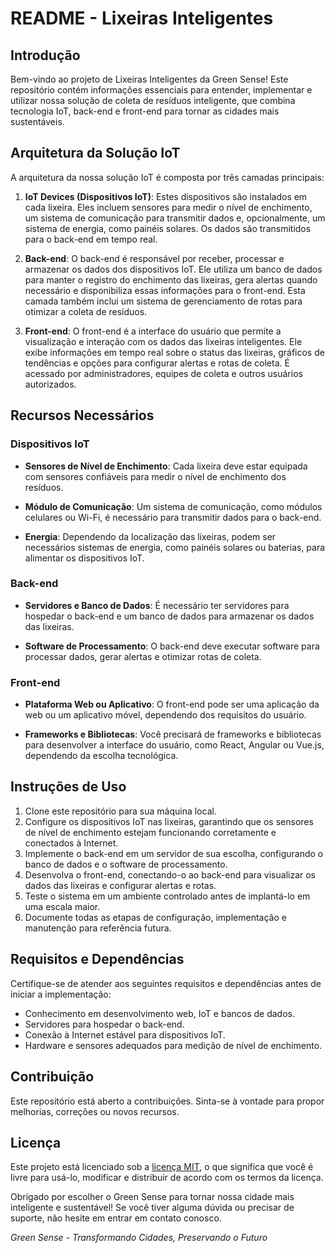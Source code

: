 # README - Lixeiras Inteligentes

## Introdução

Bem-vindo ao projeto de Lixeiras Inteligentes da Green Sense! Este repositório contém informações essenciais para entender, implementar e utilizar nossa solução de coleta de resíduos inteligente, que combina tecnologia IoT, back-end e front-end para tornar as cidades mais sustentáveis.

## Arquitetura da Solução IoT

A arquitetura da nossa solução IoT é composta por três camadas principais:

1. **IoT Devices (Dispositivos IoT)**: Estes dispositivos são instalados em cada lixeira. Eles incluem sensores para medir o nível de enchimento, um sistema de comunicação para transmitir dados e, opcionalmente, um sistema de energia, como painéis solares. Os dados são transmitidos para o back-end em tempo real.

2. **Back-end**: O back-end é responsável por receber, processar e armazenar os dados dos dispositivos IoT. Ele utiliza um banco de dados para manter o registro do enchimento das lixeiras, gera alertas quando necessário e disponibiliza essas informações para o front-end. Esta camada também inclui um sistema de gerenciamento de rotas para otimizar a coleta de resíduos.

3. **Front-end**: O front-end é a interface do usuário que permite a visualização e interação com os dados das lixeiras inteligentes. Ele exibe informações em tempo real sobre o status das lixeiras, gráficos de tendências e opções para configurar alertas e rotas de coleta. É acessado por administradores, equipes de coleta e outros usuários autorizados.

## Recursos Necessários

### Dispositivos IoT

- **Sensores de Nível de Enchimento**: Cada lixeira deve estar equipada com sensores confiáveis para medir o nível de enchimento dos resíduos.

- **Módulo de Comunicação**: Um sistema de comunicação, como módulos celulares ou Wi-Fi, é necessário para transmitir dados para o back-end.

- **Energia**: Dependendo da localização das lixeiras, podem ser necessários sistemas de energia, como painéis solares ou baterias, para alimentar os dispositivos IoT.

### Back-end

- **Servidores e Banco de Dados**: É necessário ter servidores para hospedar o back-end e um banco de dados para armazenar os dados das lixeiras.

- **Software de Processamento**: O back-end deve executar software para processar dados, gerar alertas e otimizar rotas de coleta.

### Front-end

- **Plataforma Web ou Aplicativo**: O front-end pode ser uma aplicação da web ou um aplicativo móvel, dependendo dos requisitos do usuário.

- **Frameworks e Bibliotecas**: Você precisará de frameworks e bibliotecas para desenvolver a interface do usuário, como React, Angular ou Vue.js, dependendo da escolha tecnológica.

## Instruções de Uso

1. Clone este repositório para sua máquina local.
2. Configure os dispositivos IoT nas lixeiras, garantindo que os sensores de nível de enchimento estejam funcionando corretamente e conectados à Internet.
3. Implemente o back-end em um servidor de sua escolha, configurando o banco de dados e o software de processamento.
4. Desenvolva o front-end, conectando-o ao back-end para visualizar os dados das lixeiras e configurar alertas e rotas.
5. Teste o sistema em um ambiente controlado antes de implantá-lo em uma escala maior.
6. Documente todas as etapas de configuração, implementação e manutenção para referência futura.

## Requisitos e Dependências

Certifique-se de atender aos seguintes requisitos e dependências antes de iniciar a implementação:

- Conhecimento em desenvolvimento web, IoT e bancos de dados.
- Servidores para hospedar o back-end.
- Conexão à Internet estável para dispositivos IoT.
- Hardware e sensores adequados para medição de nível de enchimento.

## Contribuição

Este repositório está aberto a contribuições. Sinta-se à vontade para propor melhorias, correções ou novos recursos.

## Licença

Este projeto está licenciado sob a [licença MIT](LICENSE), o que significa que você é livre para usá-lo, modificar e distribuir de acordo com os termos da licença.

Obrigado por escolher o Green Sense para tornar nossa cidade mais inteligente e sustentável! Se você tiver alguma dúvida ou precisar de suporte, não hesite em entrar em contato conosco.

*Green Sense - Transformando Cidades, Preservando o Futuro*
